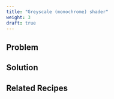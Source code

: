 ```yaml
---
title: "Greyscale (monochrome) shader"
weight: 3
draft: true
---
```


## Problem


## Solution


## Related Recipes